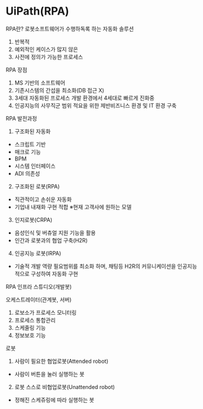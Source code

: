 # UiPath(RPA)

RPA란?
로봇소프트웨어가 수행하독록 하는 자동화 솔루션

1. 반복적
2. 예외적인 케이스가 많지 않은
3. 사전에 정의가 가능한 프로세스

RPA 장점
1. MS 기반의 소프트웨어 
2. 기존시스템의 간섭을 최소화(DB 접근 X)
3. 3세대 자동화된 프로세스 개발 환경에서 4세대로 빠르게 진화중
4. 인공지능의 사무직군 범위 적요을 위한 제반비즈니스 환경 및 IT 환경 구축

RPA 발전과정
1. 구조화된 자동화
 - 스크립트 기반
 - 매크로 기능
 - BPM
 - 시스템 인터페이스
 - ADI 의존성

2. 구조화된 로봇(RPA)
 - 직관적이고 손쉬운 자동화
 - 기업내 내재화 구현 적합
 ※현재 고객사에 원하는 모델 
 
3. 인지로봇(CRPA)
 - 음성인식 및 버츄얼 지원 기능을 활용
 - 인간과 로봇과의 협업 구축(H2R)
 
4. 인공지능 로봇(IRPA)
 - 기술적 개발 역량 필요범위를 최소화 하며, 채팅등 H2R의 커뮤니케이션을 인공지능적으로 구성하여 자동화 구현
 
RPA 인프라
스튜디오(개발봇)

오케스트레이터(관계봇, 서버)
1) 로보소가 프로세스 모니터링
2) 프로세스 통합관리
3) 스케줄링 기능
4) 정보보호 기능


로봇
1) 사람이 필요한 협업로봇(Attended robot)
 - 사람이 버튼을 눌러 실행하는 봇
2) 로봇 스스로 비협업로봇(Unattended robot)
 - 정해진 스케쥬링에 따라 실행하는 봇
